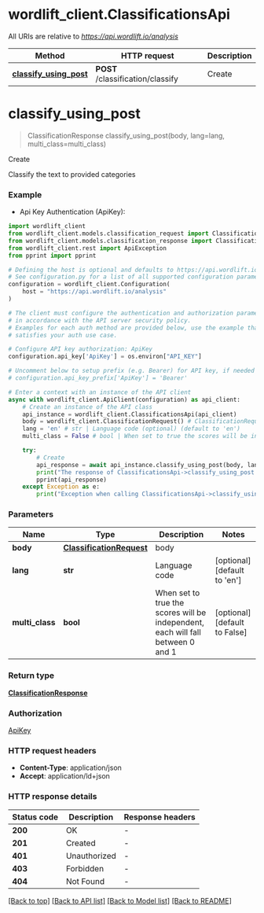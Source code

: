 # wordlift_client.ClassificationsApi

All URIs are relative to *https://api.wordlift.io/analysis*

Method | HTTP request | Description
------------- | ------------- | -------------
[**classify_using_post**](ClassificationsApi.md#classify_using_post) | **POST** /classification/classify | Create


# **classify_using_post**
> ClassificationResponse classify_using_post(body, lang=lang, multi_class=multi_class)

Create

Classify the text to provided categories

### Example

* Api Key Authentication (ApiKey):

```python
import wordlift_client
from wordlift_client.models.classification_request import ClassificationRequest
from wordlift_client.models.classification_response import ClassificationResponse
from wordlift_client.rest import ApiException
from pprint import pprint

# Defining the host is optional and defaults to https://api.wordlift.io/analysis
# See configuration.py for a list of all supported configuration parameters.
configuration = wordlift_client.Configuration(
    host = "https://api.wordlift.io/analysis"
)

# The client must configure the authentication and authorization parameters
# in accordance with the API server security policy.
# Examples for each auth method are provided below, use the example that
# satisfies your auth use case.

# Configure API key authorization: ApiKey
configuration.api_key['ApiKey'] = os.environ["API_KEY"]

# Uncomment below to setup prefix (e.g. Bearer) for API key, if needed
# configuration.api_key_prefix['ApiKey'] = 'Bearer'

# Enter a context with an instance of the API client
async with wordlift_client.ApiClient(configuration) as api_client:
    # Create an instance of the API class
    api_instance = wordlift_client.ClassificationsApi(api_client)
    body = wordlift_client.ClassificationRequest() # ClassificationRequest | body
    lang = 'en' # str | Language code (optional) (default to 'en')
    multi_class = False # bool | When set to true the scores will be independent, each will fall between 0 and 1 (optional) (default to False)

    try:
        # Create
        api_response = await api_instance.classify_using_post(body, lang=lang, multi_class=multi_class)
        print("The response of ClassificationsApi->classify_using_post:\n")
        pprint(api_response)
    except Exception as e:
        print("Exception when calling ClassificationsApi->classify_using_post: %s\n" % e)
```



### Parameters


Name | Type | Description  | Notes
------------- | ------------- | ------------- | -------------
 **body** | [**ClassificationRequest**](ClassificationRequest.md)| body | 
 **lang** | **str**| Language code | [optional] [default to &#39;en&#39;]
 **multi_class** | **bool**| When set to true the scores will be independent, each will fall between 0 and 1 | [optional] [default to False]

### Return type

[**ClassificationResponse**](ClassificationResponse.md)

### Authorization

[ApiKey](../README.md#ApiKey)

### HTTP request headers

 - **Content-Type**: application/json
 - **Accept**: application/ld+json

### HTTP response details

| Status code | Description | Response headers |
|-------------|-------------|------------------|
**200** | OK |  -  |
**201** | Created |  -  |
**401** | Unauthorized |  -  |
**403** | Forbidden |  -  |
**404** | Not Found |  -  |

[[Back to top]](#) [[Back to API list]](../README.md#documentation-for-api-endpoints) [[Back to Model list]](../README.md#documentation-for-models) [[Back to README]](../README.md)


